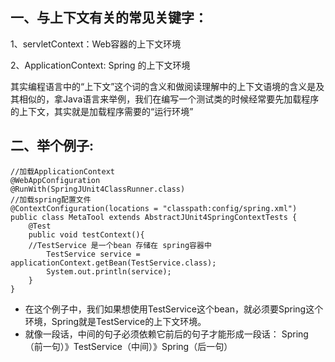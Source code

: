 ﻿## **一、与上下文有关的常见关键字：**

1、servletContext：Web容器的上下文环境

2、ApplicationContext: Spring 的上下文环境

其实编程语言中的“上下文”这个词的含义和做阅读理解中的上下文语境的含义是及其相似的，拿Java语言来举例，我们在编写一个测试类的时候经常要先加载程序的上下文，其实就是加载程序需要的“运行环境”

## **二、举个例子:**

    //加载ApplicationContext
    @WebAppConfiguration
    @RunWith(SpringJUnit4ClassRunner.class)
    //加载spring配置文件
    @ContextConfiguration(locations = "classpath:config/spring.xml")
    public class MetaTool extends AbstractJUnit4SpringContextTests {
        @Test
        public void testContext(){
        //TestService 是一个bean 存储在 spring容器中
            TestService service = applicationContext.getBean(TestService.class);
            System.out.println(service);
        }
    }

 - 在这个例子中，我们如果想使用TestService这个bean，就必须要Spring这个环境，Spring就是TestService的上下文环境。
 - 就像一段话，中间的句子必须依赖它前后的句子才能形成一段话： Spring（前一句）》TestService（中间）》Spring（后一句）


